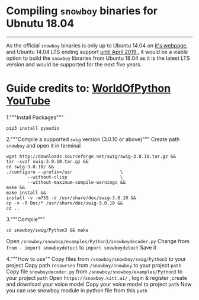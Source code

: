 # Compiling `snowboy` binaries for Ubnutu 18.04
---
As the official `snowboy` binaries is only up to Ubuntu 14.04 on [it's webpage,](http://docs.kitt.ai/snowboy/#introduction) and Ubuntu 14.04 LTS ending support [until April 2019,](https://wiki.ubuntu.com/Releases), it would be a viable option to build the `snowboy` libraries from Ubuntu 18.04 as it is the latest LTS version and would be supported for the next five years. 

# Guide credits to: [WorldOfPython YouTube](https://www.youtube.com/watch?v=mUEm05ZAhhI)

1."""Install Packages"""
```sudo apt-get install python-pyaudio python3-pyaudio sox libpcre3 libpcre3-dev libatlas-base-dev &&
pip3 install pyaudio
```

2."""Compile a supported `swig` version (3.0.10 or above)"""
Create path `snowboy` and open it in terminal

```sudo su
wget http://downloads.sourceforge.net/swig/swig-3.0.10.tar.gz &&
tar -xvzf swig-3.0.10.tar.gz &&
cd swig-3.0.10/ &&   
./configure --prefix=/usr                  \
        --without-clisp                    \
        --without-maximum-compile-warnings &&
make &&
make install &&
install -v -m755 -d /usr/share/doc/swig-3.0.10 &&
cp -v -R Doc/* /usr/share/doc/swig-3.0.10 &&
cd ..
```

3."""Compile"""
```git clone https://github.com/Kitt-AI/snowboy &&
cd snowboy/swig/Python3 && make
```
Open `/snowboy/snowboy/examples/Python3/snowboydecoder.py`
Change from `from . import snowboydetect` to `import snowboydetect`
Save it


4."""How to use""
Copy files from `/snowboy/snowboy/swig/Python3` to your project
Copy path `resourses` from `/snowboy/snowboy` to your project `path`
Copy file `snowboydecoder.py` from `/snowboy/snowboy/examples/Python3` to your project `path`
Open `https://snowboy.kitt.ai/` , login & register ,create and download your voice model
Copy your voice model to project `path`
Now you can use snowboy module in python file from this `path`
